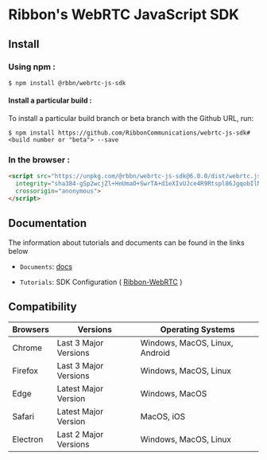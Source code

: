 # Ribbon's WebRTC JavaScript SDK

## Install

### Using npm :

`$ npm install @rbbn/webrtc-js-sdk`

#### Install a particular build :

To install a particular build branch or beta branch with the Github URL, run:

`$ npm install https://github.com/RibbonCommunications/webrtc-js-sdk#<build number or "beta"> --save`

### In the browser :
```html
<script src="https://unpkg.com/@rbbn/webrtc-js-sdk@6.0.0/dist/webrtc.js"
  integrity="sha384-gSp2wcjZl+HnUmaO+SwrTA+d1eXIvUJce4R9Rtspl86JgqobIlMobKfF0tOyNG71"
  crossorigin="anonymous">
</script>
```
## Documentation

The information about tutorials and documents can be found in the links below

* `Documents`: [docs](https://RibbonCommunications.github.io/webrtc-js-sdk/docs)

* `Tutorials`: SDK Configuration ( [Ribbon-WebRTC](https://RibbonCommunications.github.io/webrtc-js-sdk/tutorials/?config=blue#/Configurations) )

## Compatibility

| Browsers | Versions              | Operating Systems              |
|----------|-----------------------|--------------------------------|
| Chrome   | Last 3 Major Versions | Windows, MacOS, Linux, Android |
| Firefox  | Last 3 Major Versions | Windows, MacOS, Linux          |
| Edge     | Latest Major Version  | Windows, MacOS                 |
| Safari   | Latest Major Version  | MacOS, iOS                     |
| Electron | Last 2 Major Versions | Windows, MacOS, Linux          |
